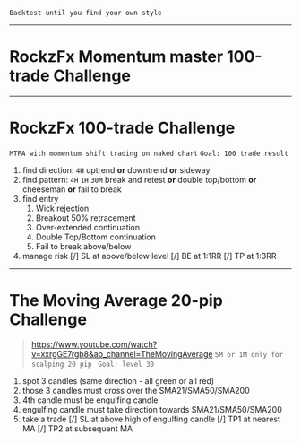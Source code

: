 


`Backtest until you find your own style`

---
# RockzFx Momentum master 100-trade Challenge
---
# RockzFx 100-trade Challenge
`MTFA with momentum shift trading on naked chart`
`Goal: 100 trade result`
1. find direction: `4H` uptrend **or** downtrend **or** sideway
2. find pattern: `4H` `1H` `30M` break and retest **or** double top/bottom **or** cheeseman **or** fail to break
3. find entry
    1. Wick rejection
    2. Breakout 50% retracement
    3. Over-extended continuation
    4. Double Top/Bottom continuation 
    5. Fail to break above/below
4. manage risk
    [/] SL at above/below level 
    [/] BE at 1:1RR
    [/] TP at 1:3RR


---
# The Moving Average 20-pip Challenge 
> https://www.youtube.com/watch?v=xxrgGE7rgb8&ab_channel=TheMovingAverage
`5M or 1M only for scalping 20 pip `
`Goal: level 30`  
1. spot 3 candles (same direction - all green or all red)
2. those 3 candles must cross over the SMA21/SMA50/SMA200
3. 4th candle must be engulfing candle
4. engulfing candle must take direction towards SMA21/SMA50/SMA200
5. take a trade 
    [/] SL at above high of engulfing candle
    [/] TP1 at nearest MA 
    [/] TP2 at subsequent MA 